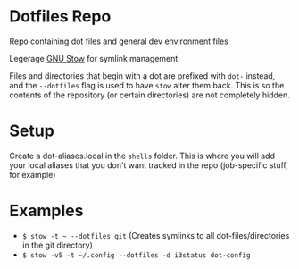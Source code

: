 # Dotfiles Repo
Repo containing dot files and general dev environment files

Legerage [GNU Stow](https://www.gnu.org/software/stow/) for symlink management

Files and directories that begin with a dot are prefixed with `dot-` instead, and the `--dotfiles` flag is used to have `stow` alter them back. This is so the contents of the repository (or certain directories) are not completely hidden.

# Setup
Create a dot-aliases.local in the `shells` folder. This is where you will add your local aliases that you don't want tracked in the repo (job-specific stuff, for example)

# Examples
- `$ stow -t ~ --dotfiles git` (Creates symlinks to all dot-files/directories in the git directory)
- `$ stow -v5 -t ~/.config --dotfiles -d i3status dot-config`
